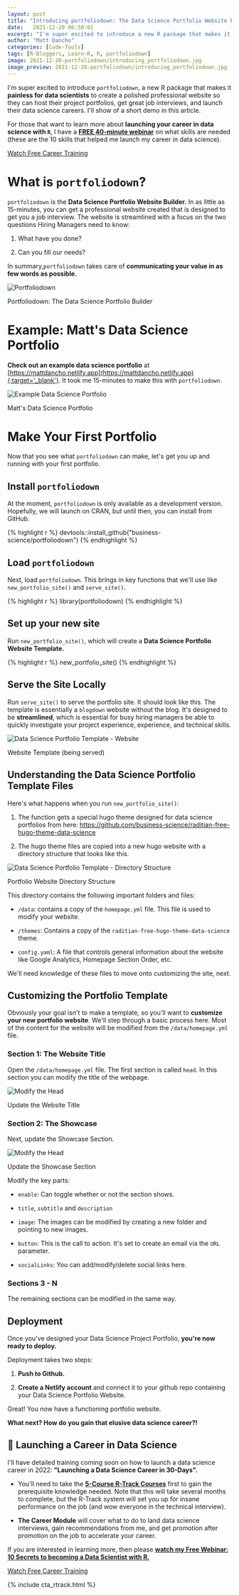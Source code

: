 ```yaml
---
layout: post
title: "Introducing portfoliodown: The Data Science Portfolio Website Builder"
date:   2021-12-20 06:50:01
excerpt: "I'm super excited to introduce a new R package that makes it painless for data scientists to create a professional."
author: "Matt Dancho"
categories: [Code-Tools]
tags: [R-Bloggers, Learn-R, R, portfoliodown]
image: 2021-12-20-portfoliodown/introducing_portfoliodown.jpg
image_preview: 2021-12-20-portfoliodown/introducing_portfoliodown.jpg
---
```


I'm super excited to introduce `portfoliodown`, a new R package that makes it __painless for data scientists__ to create a polished professional website so they can host their project portfolios, get great job interviews, and launch their data science careers. I'll show of a short demo in this article. 

For those that want to learn more about __launching your career in data science with `R`__, I have a [__FREE 40-minute webinar__](https://mailchi.mp/business-science/rtrack-master-class-signup-3) on what skills are needed (these are the 10 skills that helped me launch my career in data science).

<p class="text-center">
  <a class="btn btn-xxl-wide-green" href="https://mailchi.mp/business-science/rtrack-master-class-signup-3">
  Watch Free Career Training
  </a>
</p>

# What is `portfoliodown`?

`portfoliodown` is the __Data Science Portfolio Website Builder.__ In as little as 15-minutes, you can get a professional website created that is designed to get you a job interview. The website is streamlined with a focus on the two questions Hiring Managers need to know: 

1. What have you done? 

2. Can you fill our needs?

In summary,`portfoliodown` takes care of __communicating your value in as few words as possible.__ 

![Portfoliodown](/assets/2021-12-20-portfoliodown/introducing_portfoliodown.jpg)

<p class="text-center date">Portfoliodown: The Data Science Portfolio Builder</p>

# Example: Matt's Data Science Portfolio

__Check out an example data science portfolio__ at [https://mattdancho.netlify.app](https://mattdancho.netlify.app){:target='_blank'}. It took me 15-minutes to make this with `portfoliodown`. 

![Example Data Science Portfolio](/assets/2021-12-20-portfoliodown/example_portfolio.gif)

<p class="text-center date">Matt's Data Science Portfolio</p>

# Make Your First Portfolio

Now that you see what `portfoliodown` can make, let's get you up and running with your first portfolio. 

## Install `portfoliodown`

At the moment, `portfoliodown` is only available as a development version. Hopefully, we will launch on CRAN, but until then, you can install from GitHub. 

{% highlight r %}
devtools::install_github("business-science/portfoliodown")
{% endhighlight %}

## Load `portfoliodown`

Next, load `portfoliodown`. This brings in key functions that we'll use like `new_portfolio_site()` and `serve_site()`.

{% highlight r %}
library(portfoliodown)
{% endhighlight %}

## Set up your new site

Run `new_portfolio_site()`, which will create a __Data Science Portfolio Website Template.__  

{% highlight r %}
new_portfolio_site()
{% endhighlight %}

## Serve the Site Locally

Run `serve_site()` to serve the portfolio site. It should look like this. The template is essentially a `blogdown` website without the blog. It's designed to be __streamlined__, which is essential for busy hiring managers be able to quickly investigate your project experience, experience, and technical skills. 

![Data Science Portfolio Template - Website](/assets/2021-12-20-portfoliodown/portfolio_example.jpg)

<p class="text-center date">Website Template (being served)</p>

## Understanding the Data Science Portfolio Template Files

Here's what happens when you run `new_portfolio_site()`:

1. The function gets a special hugo theme designed for data science portfolios from here: https://github.com/business-science/raditian-free-hugo-theme-data-science

2. The hugo theme files are copied into a new hugo website with a directory structure that looks like this. 

![Data Science Portfolio Template - Directory Structure](/assets/2021-12-20-portfoliodown/portfolio_files.jpg)

<p class="text-center date">Portfolio Website Directory Structure</p>

This directory contains the following important folders and files:

- `/data`: contains a copy of the `homepage.yml` file. This file is used to modify your website. 

- `/themes`: Contains a copy of the `raditian-free-hugo-theme-data-science` theme. 

- `config.yaml`: A file that controls general information about the website like Google Analytics, Homepage Section Order, etc. 


We'll need knowledge of these files to move onto customizing the site, next. 

## Customizing the Portfolio Template

Obviously your goal isn't to make a template, so you'll want to __customize your new portfolio website__. We'll step through a basic process here. Most of the content for the website will be modified from the `/data/homepage.yml` file. 

### Section 1: The Website Title

Open the `/data/homepage.yml` file. The first section is called `head`. In this section you can modify the title of the webpage. 


![Modify the Head](/assets/2021-12-20-portfoliodown/section_00_head.jpg)

<p class="text-center date">Update the Website Title</p>


### Section 2: The Showcase

Next, update the Showcase Section. 

![Modify the Head](/assets/2021-12-20-portfoliodown/section_01_showcase.jpg)

<p class="text-center date">Update the Showcase Section</p>

Modify the key parts:

- `enable`: Can toggle whether or not the section shows. 

- `title`, `subtitle` and `description`

- `image`: The images can be modified by creating a new folder and pointing to new images. 

- `button`: This is the call to action. It's set to create an email via the `URL` parameter. 

- `socialLinks`: You can add/modify/delete social links here. 

### Sections 3 - N

The remaining sections can be modified in the same way. 

## Deployment

Once you've designed your Data Science Project Portfolio, __you're now ready to deploy.__ 

Deployment takes two steps:

1. __Push to Github.__ 

2. __Create a Netlify account__ and connect it to your github repo containing your Data Science Portfolio Website. 

Great! You now have a functioning portfolio website. 

__What next? How do you gain that elusive data science career?!__

## 🚀 Launching a Career in Data Science

I'll have detailed training coming soon on how to launch a data science career in 2022: __"Launching a Data Science Career in 30-Days".__ 

- You'll need to take the [__5-Course R-Track Courses__](https://university.business-science.io/p/5-course-bundle-machine-learning-web-apps-time-series) first to gain the prerequisite knowledge needed. Note that this will take several months to complete, but the R-Track system will set you up for insane performance on the job (and wow everyone in the technical interview). 

- __The Career Module__ will cover what to do to land data science interviews, gain recommendations from me, and get promotion after promotion on the job to accelerate your career. 

If you are interested in learning more, then please [__watch my Free Webinar: 10 Secrets to becoming a Data Scientist with R.__](https://mailchi.mp/business-science/rtrack-master-class-signup-3)

<p class="text-center">
  <a class="btn btn-xxl-wide-green" href="https://mailchi.mp/business-science/rtrack-master-class-signup-3">
  Watch Free Career Training
  </a>
</p>

{% include cta_rtrack.html %}
